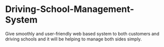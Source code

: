 # Driving-School-Management-System
 Give smoothly and user-friendly web based system to both customers and driving schools and it will be helping to manage both sides simply.
